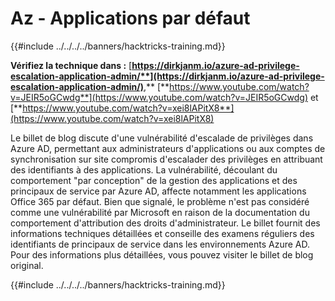 # Az - Applications par défaut

{{#include ../../../../banners/hacktricks-training.md}}

**Vérifiez la technique dans :** [**https://dirkjanm.io/azure-ad-privilege-escalation-application-admin/**](https://dirkjanm.io/azure-ad-privilege-escalation-application-admin/)**,** [**https://www.youtube.com/watch?v=JEIR5oGCwdg**](https://www.youtube.com/watch?v=JEIR5oGCwdg) et [**https://www.youtube.com/watch?v=xei8lAPitX8**](https://www.youtube.com/watch?v=xei8lAPitX8)

Le billet de blog discute d'une vulnérabilité d'escalade de privilèges dans Azure AD, permettant aux administrateurs d'applications ou aux comptes de synchronisation sur site compromis d'escalader des privilèges en attribuant des identifiants à des applications. La vulnérabilité, découlant du comportement "par conception" de la gestion des applications et des principaux de service par Azure AD, affecte notamment les applications Office 365 par défaut. Bien que signalé, le problème n'est pas considéré comme une vulnérabilité par Microsoft en raison de la documentation du comportement d'attribution des droits d'administrateur. Le billet fournit des informations techniques détaillées et conseille des examens réguliers des identifiants de principaux de service dans les environnements Azure AD. Pour des informations plus détaillées, vous pouvez visiter le billet de blog original.

{{#include ../../../../banners/hacktricks-training.md}}
